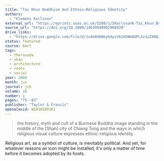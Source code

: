 ```yaml
---
title: "Tai Khun Buddhism And Ethnic–Religious Identity"
authors:
  - "Klemens Karlsson"
external_url: "https://eprints.soas.ac.uk/5288/1/5KarlssonK-Tai_Khun_Buddhism.pdf"
source_url: "https://doi.org/10.1080/14639940902968939"
drive_links:
  - "https://drive.google.com/file/d/1ude0U6WeybXysV62m5WmAOPLSz3uZXBQ/view?usp=drivesdk"
status: featured
course: bart
tags:
  - theravada
  - shan
  - architecture
  - roots
  - social
year: 2009
month: jun
journal: jcb
volume: 10
number: 1
pages: "75--83"
publisher: "Taylor & Francis"
openalexid: W2010589381
---
```


> the history, myth and cult of a Burmese Buddha image standing in the middle of the [Shan] city of Chiang Tung and the ways in which religious visual culture expresses ethnic-religious identity.

Religious art, as a symbol of culture, is inevitably political.
And yet, for whatever reasons an icon might be installed, it's only a matter of time before it becomes adopted by its hosts.
